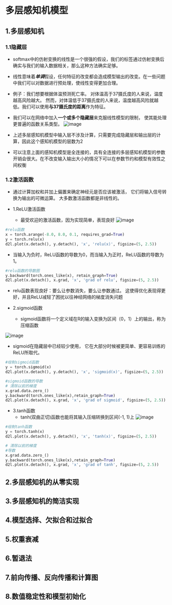 # 多层感知机模型

## 1.多层感知机

### 1.1隐藏层

+ softmax中的仿射变换的线性是一个很强的假设，我们的标签通过仿射变换后确实与我们的输入数据相关，那么这种方法确实足够。
+ 线性意味着***单调***假设，任何特征的改变都会造成模型输出的改变。在一些问题中我们可以对数据进行预处理，使线性变得更加合理。
+ 例子：我们想要根据体温预测死亡率。 对体温高于37摄氏度的人来说，温度越高风险越大。 然而，对体温低于37摄氏度的人来说，温度越高风险就越低。我们可以使用**与37摄氏度的距离**作为特征。

+ 我们可以在网络中加入**一个或多个隐藏层**来克服线性模型的限制， 使其能处理更普遍的函数关系类型。
![image](https://user-images.githubusercontent.com/78517435/227703609-c870e7c5-9d9b-4af7-8467-2edd555e30e6.png)


+ 上述多层感知机模型中输入层不涉及计算，只需要完成隐藏层和输出层的计算，因此这个感知机模型的层数为2
+ 可以注意上面的感知机模型是全连接的，具有全连接的多层感知机模型的参数开销会很大。在不改变输入输出大小的情况下可以在参数节约和模型有效性之间权衡


### 1.2激活函数
+ 通过计算加权和并加上偏置来确定神经元是否应该被激活， 它们将输入信号转换为输出的可微运算。 大多数激活函数都是非线性的。

+ 1.ReLU激活函数
  + 最受欢迎的激活函数，因为实现简单，表现良好
![image](https://user-images.githubusercontent.com/78517435/227706425-c947d5d7-18ac-475b-9dda-f48b43786864.png)

```python
#relu函数
x = torch.arange(-8.0, 8.0, 0.1, requires_grad=True)
y = torch.relu(x)
d2l.plot(x.detach(), y.detach(), 'x', 'relu(x)', figsize=(5, 2.5))
```
  + 当输入为负时，ReLU函数的导数为0，而当输入为正时，ReLU函数的导数为1。
 ```python
 #relu函数的导数图
 y.backward(torch.ones_like(x), retain_graph=True)
d2l.plot(x.detach(), x.grad, 'x', 'grad of relu', figsize=(5, 2.5))
 ```
   + relu函数表现良好：要么让参数消失，要么让参数通过。 这使得优化表现得更好，并且ReLU减轻了困扰以往神经网络的梯度消失问题

+ 2.sigmoid函数

  + sigmoid函数将一个定义域在R的输入变换为区间（0，1）上的输出，称为压缩函数

![image](https://user-images.githubusercontent.com/78517435/227706600-14372487-1765-4d63-ae9b-76fa647de564.png)

   + sigmoid在隐藏层中已经较少使用， 它在大部分时候被更简单、更容易训练的ReLU所取代。
  ```python
  #绘制sigmoid函数
 y = torch.sigmoid(x)
d2l.plot(x.detach(), y.detach(), 'x', 'sigmoid(x)', figsize=(5, 2.5))
  ```

```python
#sigmoid函数的导数
# 清除以前的梯度
x.grad.data.zero_()
y.backward(torch.ones_like(x),retain_graph=True)
d2l.plot(x.detach(), x.grad, 'x', 'grad of sigmoid', figsize=(5, 2.5))
```
+ 3.tanh函数
  + tanh(双曲正切)函数也能将其输入压缩转换到区间(-1, 1)上
 ![image](https://user-images.githubusercontent.com/78517435/227706757-112a48e3-7c75-4af1-a738-6c86b6b7a6de.png)

 ```python
 #绘制tanh函数
y = torch.tanh(x)
d2l.plot(x.detach(), y.detach(), 'x', 'tanh(x)', figsize=(5, 2.5))
 ```

```python
# 清除以前的梯度
#导数
x.grad.data.zero_()
y.backward(torch.ones_like(x),retain_graph=True)
d2l.plot(x.detach(), x.grad, 'x', 'grad of tanh', figsize=(5, 2.5))
```


## 2.多层感知机的从零实现






## 3.多层感知机的简洁实现




## 4.模型选择、欠拟合和过拟合




## 5.权重衰减





## 6.暂退法





## 7.前向传播、反向传播和计算图




## 8.数值稳定性和模型初始化






